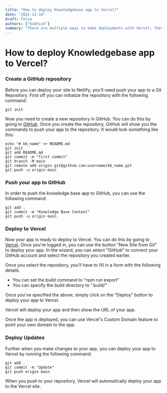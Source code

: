 ```yaml
---
title: "How to deploy Knowledgebase app to Vercel?"
date: "2021-11-14"
draft: false
authors: ["bodhish"]
summary: "There are multiple ways to make deployments with Vercel; these include via a Vercel for Git, Deploy Hooks, Vercel CLI, and the Vercel API."
---
```


# How to deploy Knowledgebase app to Vercel?

### Create a GitHub repository

Before you can deploy your site to Netlify, you'll need push your app to a Git Repository. First off you can initialize the repository with the following command:

    git init

Now you need to create a new repository in GitHub. You can do this by going to [GitHub](https://github.com/new). Once you create the repository, GitHub will show you the commands to push your app to the repository. It would look something like this:

    echo "# kb_name" >> README.md
    git init
    git add README.md
    git commit -m "first commit"
    git branch -M main
    git remote add origin git@github.com:username/kb_name.git
    git push -u origin main

### Push your app to GitHub

In order to push the knowledge base app to GitHub, you can use the following command:

    git add .
    git commit -m "Knowledge Base Content"
    git push -u origin main

### Deploy to Vercel

Now your app is ready to deploy to Vercel. You can do this by going to [Vercel](https://www.vercel.com/). Once you're logged in, you can use the button "New Site from Git" to deploy your app. In the wizard, you can select "GitHub" to connect your GitHub account and select the repository you created earlier.

Once you select the repository, you'll have to fill in a form with the following details.

- You can set the build command to "npm run export"
- You can specify the build directory to ".build/"

Once you've specified the above, simply click on the "Deploy" button to deploy your app to Vercel.

Vercel will deploy your app and then show the URL of your app.

Once the app is deployed, you can use Vercel's Custom Domain feature to point your own domain to the app.

### Deploy Updates

Further when you make changes to your app, you can deploy your app to Vercel by running the following command:

    git add .
    git commit -m "Update"
    git push origin main

When you push to your repository, Vercel will automatically deploy your app to the Vercel site.
